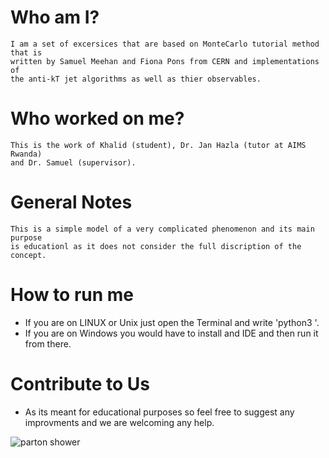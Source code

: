 # Who am I? 
	I am a set of excersices that are based on MonteCarlo tutorial method that is
	written by Samuel Meehan and Fiona Pons from CERN and implementations of 
	the anti-kT jet algorithms as well as thier observables.
# Who worked on me?
	This is the work of Khalid (student), Dr. Jan Hazla (tutor at AIMS Rwanda) 
	and Dr. Samuel (supervisor). 
# General Notes
	This is a simple model of a very complicated phenomenon and its main purpose
	is educationl as it does not consider the full discription of the concept. 
# How to run me
* If you are on LINUX or Unix just open the Terminal and write 'python3 <the name of the file>'.
* If you are on Windows you would have to install and IDE and then run it from there. 
# Contribute to Us
* As its meant for educational purposes so feel free to suggest any improvments and we are welcoming any help. 

![parton shower](/home/khalid/JetProject/Gallery/partonshower.png)